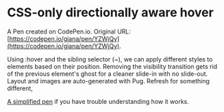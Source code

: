 # CSS-only directionally aware hover

A Pen created on CodePen.io. Original URL: [https://codepen.io/giana/pen/YZWjQy](https://codepen.io/giana/pen/YZWjQy).

Using :hover and the sibling selector (~), we can apply different styles to elements based on their position. Removing the visibility transition  gets rid of the previous element's ghost for a cleaner slide-in with no slide-out. Layout and images are auto-generated with Pug. Refresh for something different,

<a href="http://codepen.io/giana/pen/dWJzMK/">A simplified pen</a> if you have trouble understanding how it works.